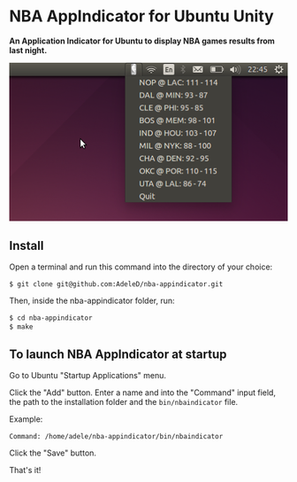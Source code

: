 # NBA AppIndicator for Ubuntu Unity

**An Application Indicator for Ubuntu to display NBA games results from last night.**

<img src="./docs/img/screenshot.png" alt="NBA AppIndicator Screenshot" />

## Install

Open a terminal and run this command into the directory of your choice:

```
$ git clone git@github.com:AdeleD/nba-appindicator.git
```

Then, inside the nba-appindicator folder, run:

```
$ cd nba-appindicator
$ make
```

## To launch NBA AppIndicator at startup

Go to Ubuntu "Startup Applications" menu.

Click the "Add" button. Enter a name and into the "Command" input field, the path to the installation folder and the `bin/nbaindicator` file.

Example:

```
Command: /home/adele/nba-appindicator/bin/nbaindicator
```

Click the "Save" button.

That's it!
